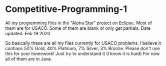 # Competitive-Programming-1
All my programming files in the "Alpha Star" project on Eclipse. Most of them are for USACO. Some of them are blank or only get partials. Date updated: Feb 19 2020

So basically these are all my files currently for USACO problems. I believe it contians 50% Gold, 40% Platinum, 7% Silver, 3% Bronze.
Please don't use this for your homework! Just try to understand it (I know it is hard) For now all of them are in Java.

